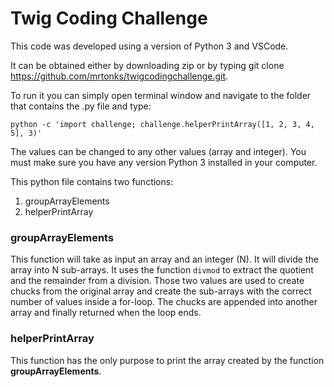 # Twig Coding Challenge

This code was developed using a version of Python 3 and VSCode. 

It can be obtained either by downloading zip or by typing git clone https://github.com/mrtonks/twigcodingchallenge.git.

To run it you can simply open terminal window and navigate to the folder that contains the .py file and type:
```
python -c 'import challenge; challenge.helperPrintArray([1, 2, 3, 4, 5], 3)'
```
The values can be changed to any other values (array and integer). You must make sure you have any version Python 3 installed in your computer.

This python file contains two functions:
1. groupArrayElements
2. helperPrintArray

### groupArrayElements
This function will take as input an array and an integer (N). It will divide the array into N sub-arrays. It uses the function ```divmod``` to extract the quotient and the remainder from a division. Those two values are used to create chucks from the original array and create the sub-arrays with the correct number of values inside a for-loop. The chucks are appended into another array and finally returned when the loop ends.

### helperPrintArray
This function has the only purpose to print the array created by the function __groupArrayElements__.
